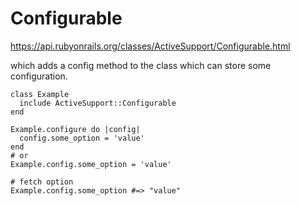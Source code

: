 # Configurable

https://api.rubyonrails.org/classes/ActiveSupport/Configurable.html

 which adds a config method to the class which can store some configuration.

```
class Example
  include ActiveSupport::Configurable
end

Example.configure do |config|
  config.some_option = 'value'
end
# or
Example.config.some_option = 'value'

# fetch option
Example.config.some_option #=> "value"


```
